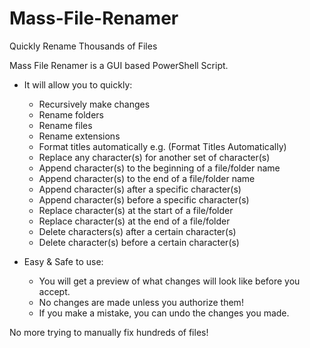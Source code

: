 # Mass-File-Renamer
Quickly Rename Thousands of Files

Mass File Renamer is a GUI based PowerShell Script.

- It will allow you to quickly:
  - Recursively make changes
  - Rename folders
  - Rename files
  - Rename extensions
  - Format titles automatically e.g. (Format Titles Automatically) 
  - Replace any character(s) for another set of character(s)
  - Append character(s) to the beginning of a file/folder name
  - Append character(s) to the end of a file/folder name
  - Append character(s) after a specific character(s)
  - Append character(s) before a specific character(s)
  - Replace character(s) at the start of a file/folder
  - Replace character(s) at the end of a file/folder
  - Delete characters(s) after a certain character(s)
  - Delete character(s) before a certain character(s)

- Easy & Safe to use:
  - You will get a preview of what changes will look like before you accept.
  - No changes are made unless you authorize them! 
  - If you make a mistake, you can undo the changes you made.
  
No more trying to manually fix hundreds of files!
